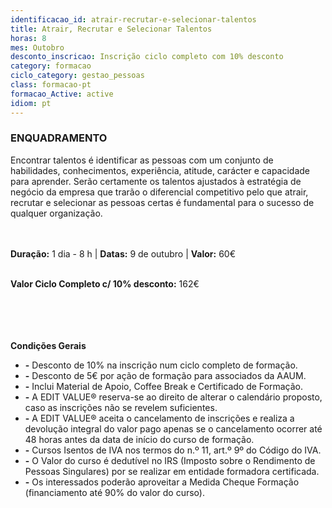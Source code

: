 ```yaml
---
identificacao_id: atrair-recrutar-e-selecionar-talentos
title: Atrair, Recrutar e Selecionar Talentos
horas: 8
mes: Outobro
desconto_inscricao: Inscrição ciclo completo com 10% desconto
category: formacao
ciclo_category: gestao_pessoas
class: formacao-pt
formacao_Active: active
idiom: pt
---
```



### **ENQUADRAMENTO**
Encontrar talentos é identificar as pessoas com um conjunto de habilidades, conhecimentos, experiência, atitude, carácter e capacidade para aprender. Serão certamente os talentos ajustados à estratégia de negócio da empresa que trarão o diferencial competitivo pelo que atrair, recrutar e selecionar as pessoas certas é fundamental para o sucesso de qualquer organização.<br><br><br>

 

**Duração:** 1 dia - 8 h  \|  **Datas:** 9 de outubro  \|  **Valor:** 60€<br><br> 

 

**Valor Ciclo Completo c/ 10% desconto:** 162€<br><br><br><br><br>

**Condições Gerais**

+ **\-** Desconto de 10% na inscrição num ciclo completo de formação.
+ **\-** Desconto de 5€ por ação de formação para associados da AAUM.
+ **\-** Inclui Material de Apoio, Coffee Break e Certificado de Formação.
+ **\-** A EDIT VALUE® reserva-se ao direito de alterar o calendário proposto, caso as inscrições não se revelem suficientes.
+ **\-** A EDIT VALUE® aceita o cancelamento de inscrições e realiza a devolução integral do valor pago apenas se o cancelamento ocorrer até 48 horas antes da data de início do curso de formação.
+ **\-** Cursos Isentos de IVA nos termos do n.º 11, art.º 9º do Código do IVA.
+ **\-** O Valor do curso é dedutível no IRS (Imposto sobre o Rendimento de Pessoas Singulares) por se realizar em entidade formadora certificada.
+ **\-** Os interessados poderão aproveitar a Medida Cheque Formação (financiamento até 90% do valor do curso).